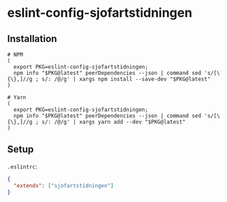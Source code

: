 # eslint-config-sjofartstidningen

## Installation

```shell
# NPM
(
  export PKG=eslint-config-sjofartstidningen;
  npm info "$PKG@latest" peerDependencies --json | command sed 's/[\{\},]//g ; s/: /@/g' | xargs npm install --save-dev "$PKG@latest"
)

# Yarn
(
  export PKG=eslint-config-sjofartstidningen;
  npm info "$PKG@latest" peerDependencies --json | command sed 's/[\{\},]//g ; s/: /@/g' | xargs yarn add --dev "$PKG@latest"
)
```

## Setup

`.eslintrc`:

```json
{
  "extends": ["sjofartstidningen"]
}
```
